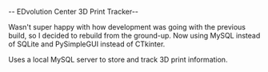 -- EDvolution Center 3D Print Tracker--

Wasn't super happy with how development was going with the previous build, so I decided to rebuild from the ground-up. Now using MySQL instead of SQLite and PySimpleGUI instead of CTkinter.

Uses a local MySQL server to store and track 3D print information.
